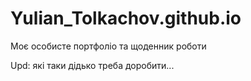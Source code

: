 # Yulian_Tolkachov.github.io
Моє особисте портфоліо та щоденник роботи 

Upd: які таки дідько треба доробити...
